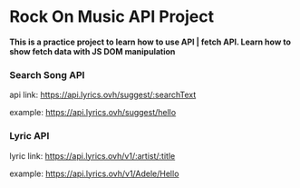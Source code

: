 # Rock On Music API Project
**This is a practice project to learn how to use API | fetch API. Learn how to show fetch data with JS DOM manipulation**
### Search Song API 
api link: https://api.lyrics.ovh/suggest/:searchText

example: https://api.lyrics.ovh/suggest/hello

### Lyric API
lyric link: https://api.lyrics.ovh/v1/:artist/:title

example: https://api.lyrics.ovh/v1/Adele/Hello
